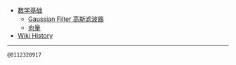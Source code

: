 - [数学基础](/0001_Math)
  - [Gaussian Filter 高斯滤波器](/0021_Math_GaussianFilter)
  - [向量](/0002_Math_Vector)
- [Wiki History](/hist)

---
<kbd><sub>@0112320917</sub></kbd>
